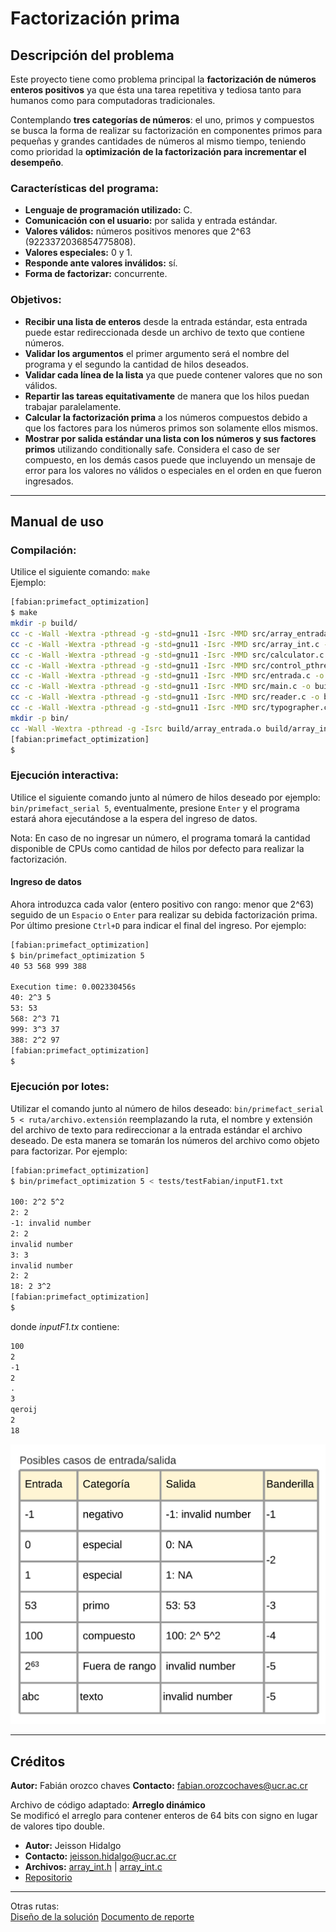 
# **Factorización prima**

## **Descripción del problema**

Este proyecto tiene como problema principal la **factorización de números enteros positivos** ya que ésta una tarea repetitiva y tediosa tanto para humanos como para computadoras tradicionales.

Contemplando **tres categorías de números**: el uno, primos y compuestos se busca la forma de realizar su factorización en componentes primos para pequeñas y grandes cantidades de números al mismo tiempo, teniendo como prioridad la **optimización de la factorización para incrementar el desempeño**.

### **Características del programa:**

- **Lenguaje de programación utilizado:** C.
- **Comunicación con el usuario:** por salida y entrada estándar.
- **Valores válidos:** números positivos menores que 2^63 (9223372036854775808).
- **Valores especiales:** 0 y 1.
- **Responde ante valores inválidos:** sí.
- **Forma de factorizar:** concurrente.

### **Objetivos:**

- **Recibir una lista de enteros** desde la entrada estándar, esta entrada puede estar redireccionada desde un archivo de texto que contiene números.
- **Validar los argumentos** el primer argumento será el nombre del programa y el segundo la cantidad de hilos deseados.
- **Validar cada línea de la lista** ya que puede contener valores que no son válidos.
- **Repartir las tareas equitativamente** de manera que los hilos puedan trabajar paralelamente.
- **Calcular la factorización prima** a los números compuestos debido a que los factores para los números primos son solamente ellos mismos.
- **Mostrar por salida estándar una lista con los números y sus factores primos** utilizando conditionally safe. Considera el caso de ser compuesto, en los demás casos puede que  incluyendo un mensaje de error para los valores no válidos o especiales en el orden en que fueron ingresados.

---

## **Manual de uso**

### **Compilación:**

Utilice el siguiente comando: `make`  
Ejemplo:

~~~bash
[fabian:primefact_optimization]
$ make
mkdir -p build/
cc -c -Wall -Wextra -pthread -g -std=gnu11 -Isrc -MMD src/array_entrada.c -o build/array_entrada.o
cc -c -Wall -Wextra -pthread -g -std=gnu11 -Isrc -MMD src/array_int.c -o build/array_int.o
cc -c -Wall -Wextra -pthread -g -std=gnu11 -Isrc -MMD src/calculator.c -o build/calculator.o
cc -c -Wall -Wextra -pthread -g -std=gnu11 -Isrc -MMD src/control_pthreads.c -o build/control_pthreads.o
cc -c -Wall -Wextra -pthread -g -std=gnu11 -Isrc -MMD src/entrada.c -o build/entrada.o
cc -c -Wall -Wextra -pthread -g -std=gnu11 -Isrc -MMD src/main.c -o build/main.o
cc -c -Wall -Wextra -pthread -g -std=gnu11 -Isrc -MMD src/reader.c -o build/reader.o
cc -c -Wall -Wextra -pthread -g -std=gnu11 -Isrc -MMD src/typographer.c -o build/typographer.o
mkdir -p bin/
cc -Wall -Wextra -pthread -g -Isrc build/array_entrada.o build/array_int.o build/calculator.o build/control_pthreads.o build/entrada.o build/main.o build/reader.o build/typographer.o -o bin/primefact_optimization -lm
[fabian:primefact_optimization]
$ 
~~~

### **Ejecución interactiva:**  

Utilice el siguiente comando junto al número de hilos deseado por ejemplo: `bin/primefact_serial 5`, eventualmente, presione `Enter` y el programa estará ahora ejecutándose a la espera del ingreso de datos.  

Nota: En caso de no ingresar un número, el programa tomará la cantidad disponible de CPUs como cantidad de hilos por defecto para realizar la factorización.

#### **Ingreso de datos**

Ahora introduzca cada valor (entero positivo con rango: menor que 2^63) seguido de un `Espacio` o `Enter` para realizar su debida factorización prima.  
Por último presione `Ctrl+D` para indicar el final del ingreso. Por ejemplo:

~~~bash
[fabian:primefact_optimization]
$ bin/primefact_optimization 5
40 53 568 999 388

Execution time: 0.002330456s
40: 2^3 5
53: 53
568: 2^3 71
999: 3^3 37
388: 2^2 97
[fabian:primefact_optimization]
$ 
~~~

### **Ejecución por lotes:**

Utilizar el comando junto al número de hilos deseado: `bin/primefact_serial 5 < ruta/archivo.extensión` reemplazando la ruta, el nombre y extensión del archivo de texto para redireccionar a la entrada estándar el archivo deseado. De esta manera se tomarán los números del archivo como objeto para factorizar. Por ejemplo:

~~~bash
[fabian:primefact_optimization]
$ bin/primefact_optimization 5 < tests/testFabian/inputF1.txt

100: 2^2 5^2
2: 2
-1: invalid number
2: 2
invalid number
3: 3
invalid number
2: 2
18: 2 3^2
[fabian:primefact_optimization]
$ 
~~~

donde *inputF1.tx* contiene:

~~~txt
100
2
-1
2
.
3
qeroij
2
18
~~~

![input/output](./design/img/inputOutput.png)

---

## **Créditos**

**Autor:** Fabián orozco chaves
**Contacto:** fabian.orozcochaves@ucr.ac.cr

Archivo de código adaptado: **Arreglo dinámico**  
Se modificó el arreglo para contener enteros de 64 bits con signo en lugar de valores tipo double.

- **Autor:** Jeisson Hidalgo
- **Contacto:**  <jeisson.hidalgo@ucr.ac.cr>
- **Archivos:** [array_int.h](./src/array_int.h) | [array_int.c](./src/array_int.c)
- [Repositorio](https://git.ucr.ac.cr/JEISSON.HIDALGO/concurrente21a-jeisson_hidalgo/-/tree/master/taller/stats/src)

---

Otras rutas:  
[Diseño de la solución](./design/readme.md)
[Documento de reporte](./report/readme.md)
